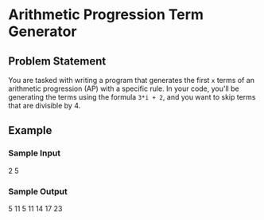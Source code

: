 # Arithmetic Progression Term Generator

## Problem Statement

You are tasked with writing a program that generates the first `x` terms of an arithmetic progression (AP) with a specific rule. In your code, you'll be generating the terms using the formula `3*i + 2`, and you want to skip terms that are divisible by 4.

## Example

### Sample Input
2
5

### Sample Output
5 11
5 11 14 17 23
